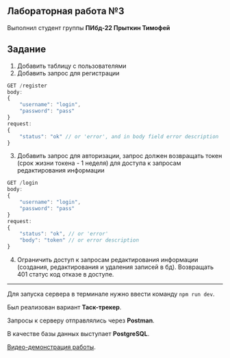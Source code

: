 ## Лабораторная работа №3

Выполнил студент группы **ПИбд-22 Прыткин Тимофей**

## Задание

1. Добавить таблицу с пользователями
2. Добавить запрос для регистрации
```js
GET /register
body:
{
    "username": "login",
    "password": "pass"
}
request:
{
    "status": "ok" // or 'error', and in body field error description
}
```
3. Добавить запрос для авторизации, запрос должен возвращать токен (срок жизни токена - 1 неделя) для доступа к запросам редактирования информации
```js
GET /login
body:
{
    "username": "login",
    "password": "pass"
}
request:
{
    "status": "ok", // or 'error'
    "body": "token" // or error description
}
```
4. Ограничить доступ к запросам редактирования информации (создания, редактирования и удаления записей в бд). Возвращать 401 статус код отказе в доступе.

----------------------------------------------------------------- 

Для запуска сервера в терминале нужно ввести команду `npm run dev`.

Был реализован вариант **Таск-трекер**.



Запросы к серверу отправлялись через **Postman**.

В качестве базы данных выступает **PostgreSQL**.

[Видео-демонстрация работы](https://vk.com/away.php?to=https%3A%2F%2Fdisk.yandex.ru%2Fi%2FfL5cgBQnOqCEXA).



